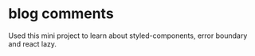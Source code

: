 # blog comments

Used this mini project to learn about styled-components, error boundary and react lazy.
